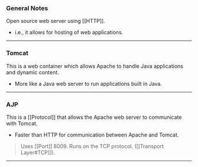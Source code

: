 ### General Notes

Open source web server using [[HTTP]].
* i.e., it allows for hosting of web applications.

---
### Tomcat

This is a web container which allows Apache to handle Java applications and dynamic content.
* More like a Java web server to run applications built in Java.

---
### AJP

This is a [[Protocol]] that allows the Apache web server to communicate with Tomcat.
* Faster than HTTP for communication between Apache and Tomcat.

> Uses [[Port]] 8009.
> Runs on the TCP protocol. ([[Transport Layer#TCP]]).

---
